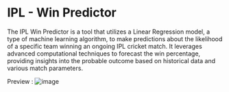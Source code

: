 # IPL - Win Predictor

The IPL Win Predictor is a tool that utilizes a Linear Regression model, a type of machine learning algorithm, to make predictions about the likelihood of a specific team winning an ongoing IPL cricket match. It leverages advanced computational techniques to forecast the win percentage, providing insights into the probable outcome based on historical data and various match parameters.

Preview :
![image](https://github.com/Niraj-Senpai/IPL-Predictor/assets/86838491/b1dfb2af-2bcc-4be0-a0cc-831d1ab7db69)
